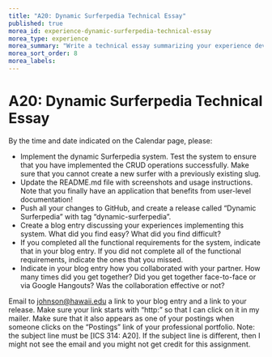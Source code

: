```yaml
---
title: "A20: Dynamic Surferpedia Technical Essay"
published: true
morea_id: experience-dynamic-surferpedia-technical-essay
morea_type: experience
morea_summary: "Write a technical essay summarizing your experience developing the dynamic surferpedia system."
morea_sort_order: 8
morea_labels:
---
```


# A20: Dynamic Surferpedia Technical Essay

By the time and date indicated on the Calendar page, please:

  * Implement the dynamic Surferpedia system. Test the system to ensure that you have implemented the CRUD operations successfully. Make sure that you cannot create a new surfer with a previously existing slug.
  * Update the README.md file with screenshots and usage instructions. Note that you finally have an application that benefits from user-level documentation!
  * Push all your changes to GitHub, and create a release called “Dynamic Surferpedia” with tag “dynamic-surferpedia”.
  * Create a blog entry discussing your experiences implementing this system.  What did you find easy?  What did you find difficult?
  * If you completed all the functional requirements for the system, indicate that in your blog entry. If you did not complete all of the functional requirements, indicate the ones that you missed.
  * Indicate in your blog entry how you collaborated with your partner. How many times did you get together? Did you get together face-to-face or via Google Hangouts? Was the collaboration effective or not?

Email to johnson@hawaii.edu a link to your blog entry and a link to your release. Make sure your link starts with “http:” so that I can click on it in my mailer. Make sure that it also appears as one of your postings when someone clicks on the “Postings” link of your professional portfolio.  Note: the subject line must be [ICS 314: A20].  If the subject line is different, then I might not see the email and you might not get credit for this assignment.